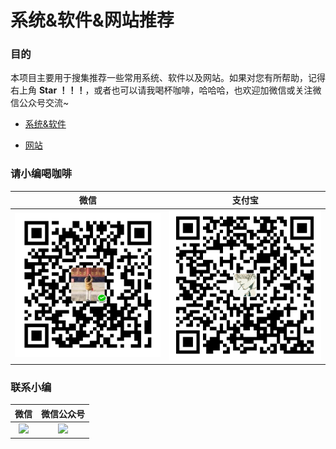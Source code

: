 # 系统&软件&网站推荐

### 目的

本项目主要用于搜集推荐一些常用系统、软件以及网站。如果对您有所帮助，记得右上角 **Star ！！！**，或者也可以请我喝杯咖啡，哈哈哈，也欢迎加微信或关注微信公众号交流~

- [系统&软件](https://github.com/cunyu1943/Software_Website/blob/master/Software.md)

- [网站](https://github.com/cunyu1943/Software_Website/blob/master/Websites.md)

### 请小编喝咖啡

|                             微信                             |                            支付宝                            |
| :----------------------------------------------------------: | :----------------------------------------------------------: |
| ![](https://raw.githubusercontent.com/cunyu1943/image-hosting-for-blog/master/img/20191112210029.png) | ![](https://raw.githubusercontent.com/cunyu1943/image-hosting-for-blog/master/img/20191112205944.jpg) |

### 联系小编

| 微信                                                     | 微信公众号                                                  |
|:------------------------------------------------------:|:------------------------------------------------------:|
| ![](https://i.loli.net/2019/10/03/gzn7Ps24tRydu9S.jpg) | ![](https://i.loli.net/2019/10/03/G6tUxN48WBQbTvH.jpg) |

